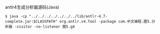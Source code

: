 antlr4生成分析器源码(Java)
```
$ java -cp "../../../../../../../lib/antlr-4.7-complete.jar:$CLASSPATH" org.antlr.v4.Tool -package com.中文编程.圈5.分析器 -visitor -no-listener 圈5.g4
```